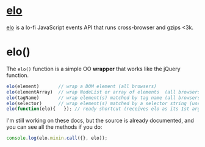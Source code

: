 [elo](https://github.com/ryanve/elo)
===

[elo](https://github.com/ryanve/elo) is a lo-fi JavaScript events API that runs cross-browser and gzips <3k.

# elo()

The `elo()` function is a simple OO **wrapper** that works like the jQuery function.

```js
elo(element)       // wrap a DOM element (all browsers)
elo(elementArray)  // wrap NodeList or array of elements  (all browsers)
elo(tagName)       // wrap element(s) matched by tag name (all browsers)
elo(selector)      // wrap element(s) matched by a selector string (uses [querySelectorAll](http://caniuse.com/#feat=queryselector))
elo(function(elo){   }); // ready shortcut (receives elo as its 1st arg, this === document)
```

I'm still working on these docs, but the source is already documented, and you can see all the methods if you do:

```js
console.log(elo.mixin.call({}, elo));
```
